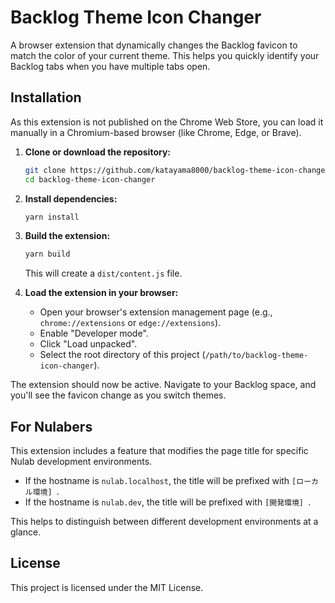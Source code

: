 # Backlog Theme Icon Changer

A browser extension that dynamically changes the Backlog favicon to match the color of your current theme. This helps you quickly identify your Backlog tabs when you have multiple tabs open.

## Installation

As this extension is not published on the Chrome Web Store, you can load it manually in a Chromium-based browser (like Chrome, Edge, or Brave).

1.  **Clone or download the repository:**
    ```bash
    git clone https://github.com/katayama8000/backlog-theme-icon-changer.git
    cd backlog-theme-icon-changer
    ```

2.  **Install dependencies:**
    ```bash
    yarn install
    ```

3.  **Build the extension:**
    ```bash
    yarn build
    ```
    This will create a `dist/content.js` file.

4.  **Load the extension in your browser:**
    -   Open your browser's extension management page (e.g., `chrome://extensions` or `edge://extensions`).
    -   Enable "Developer mode".
    -   Click "Load unpacked".
    -   Select the root directory of this project (`/path/to/backlog-theme-icon-changer`).

The extension should now be active. Navigate to your Backlog space, and you'll see the favicon change as you switch themes.

## For Nulabers

This extension includes a feature that modifies the page title for specific Nulab development environments.

-   If the hostname is `nulab.localhost`, the title will be prefixed with `[ローカル環境] `.
-   If the hostname is `nulab.dev`, the title will be prefixed with `[開発環境] `.

This helps to distinguish between different development environments at a glance.

## License

This project is licensed under the MIT License.